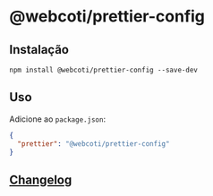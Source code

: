 # @webcoti/prettier-config

## Instalação

```console
npm install @webcoti/prettier-config --save-dev
```

## Uso

Adicione ao `package.json`:

```json
{
  "prettier": "@webcoti/prettier-config"
}
```

## [Changelog](CHANGELOG.md)
